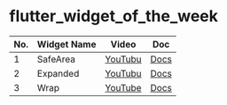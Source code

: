 # flutter_widget_of_the_week

<!-- VSCodeの拡張機能で整形 Option + Shift + F -->
| No. | Widget Name | Video                                                  | Doc                                                                 |
| --- | ----------- | ------------------------------------------------------ | ------------------------------------------------------------------- |
| 1   | SafeArea    | [YouTubu](https://www.youtube.com/watch?v=lkF0TQJO0bA) | [Docs](https://api.flutter.dev/flutter/widgets/SafeArea-class.html) |
| 2   | Expanded    | [YouTubu](https://www.youtube.com/watch?v=_rnZaagadyo) | [Docs](https://api.flutter.dev/flutter/widgets/Expanded-class.html) |
| 3   | Wrap        | [YouTube](https://www.youtube.com/watch?v=z5iw2SeFx2M) | [Docs](https://api.flutter.dev/flutter/widgets/Wrap-class.html)     |

<!-- | AAA | AAA         | YouTube                                                | Docs                                                                | -->